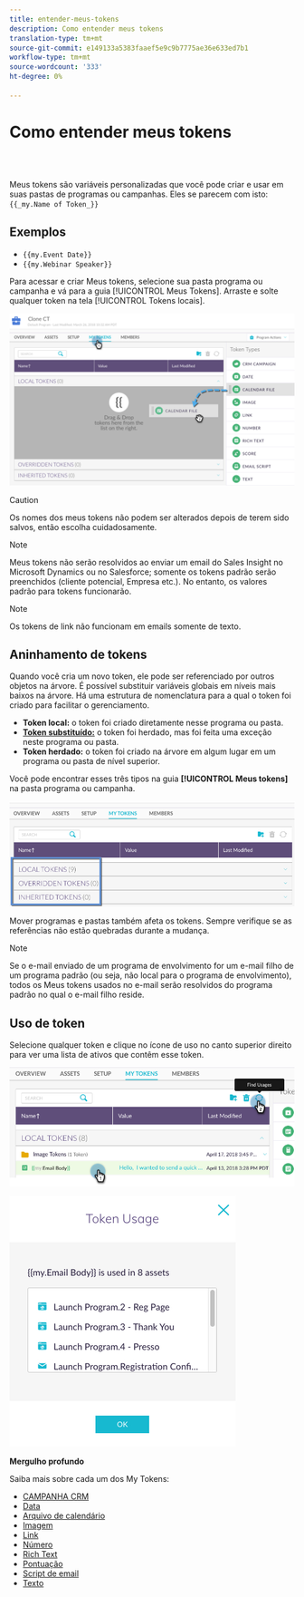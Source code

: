 ```yaml
---
title: entender-meus-tokens
description: Como entender meus tokens
translation-type: tm+mt
source-git-commit: e149133a5383faaef5e9c9b7775ae36e633ed7b1
workflow-type: tm+mt
source-wordcount: '333'
ht-degree: 0%

---
```



# Como entender meus tokens

<br> 

Meus tokens são variáveis personalizadas que você pode criar e usar em suas pastas de programas ou campanhas. Eles se parecem com isto: `{{_my.Name of Token_}}`

## Exemplos

* `{{my.Event Date}}`
* `{{my.Webinar Speaker}}`

Para acessar e criar Meus tokens, selecione sua pasta programa ou campanha e vá para a guia [!UICONTROL Meus Tokens]. Arraste e solte qualquer token na tela [!UICONTROL Tokens locais].

![Imagem Um](/help/sky/assets/my-tokens/understanding-my-tokens/understanding-my-tokens-1.png)

>[!CAUTION]
>
>Os nomes dos meus tokens não podem ser alterados depois de terem sido salvos, então escolha cuidadosamente.

>[!NOTE]
>
>Meus tokens não serão resolvidos ao enviar um email do Sales Insight no Microsoft Dynamics ou no Salesforce; somente os tokens padrão serão preenchidos (cliente potencial, Empresa etc.). No entanto, os valores padrão para tokens funcionarão.

>[!NOTE]
>
>Os tokens de link não funcionam em emails somente de texto.

## Aninhamento de tokens

Quando você cria um novo token, ele pode ser referenciado por outros objetos na árvore. É possível substituir variáveis globais em níveis mais baixos na árvore. Há uma estrutura de nomenclatura para a qual o token foi criado para facilitar o gerenciamento.

* **Token local:** o token foi criado diretamente nesse programa ou pasta.
* **[Token substituído:](/help/sky/override-an-inherited-my-token.md)** o token foi herdado, mas foi feita uma exceção neste programa ou pasta.
* **Token herdado:** o token foi criado na árvore em algum lugar em um programa ou pasta de nível superior.

Você pode encontrar esses três tipos na guia **[!UICONTROL Meus tokens]** na pasta programa ou campanha.

![Imagem dois](/help/sky/assets/my-tokens/understanding-my-tokens/understanding-my-tokens-2.png)

Mover programas e pastas também afeta os tokens. Sempre verifique se as referências não estão quebradas durante a mudança.

>[!NOTE]
>
>Se o e-mail enviado de um programa de envolvimento for um e-mail filho de um programa padrão (ou seja, não local para o programa de envolvimento), todos os Meus tokens usados no e-mail serão resolvidos do programa padrão no qual o e-mail filho reside.

## Uso de token

Selecione qualquer token e clique no ícone de uso no canto superior direito para ver uma lista de ativos que contêm esse token.

![Imagem Três](/help/sky/assets/my-tokens/understanding-my-tokens/understanding-my-tokens-3.png)

![Imagem quatro](/help/sky/assets/my-tokens/understanding-my-tokens/understanding-my-tokens-4.png)

**Mergulho profundo**

Saiba mais sobre cada um dos My Tokens:

* [CAMPANHA CRM](/help/sky/my-token-crm-campaign.md)
* [Data](/help/sky/my-token-date.md)
* [Arquivo de calendário](/help/sky/my-token-calendar-file.md)
* [Imagem](/help/sky/my-token-image.md)
* [Link](/help/sky/my-token-link.md)
* [Número](/help/sky/my-token-number.md)
* [Rich Text](/help/sky/my-token-rich-text.md)
* [Pontuação](/help/sky/my-token-score.md)
* [Script de email](/help/sky/my-token-email-script.md)
* [Texto](/help/sky/my-token-text.md)
